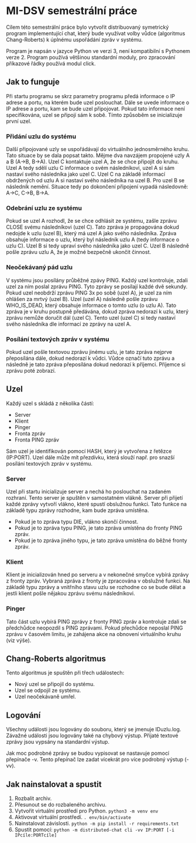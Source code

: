 # MI-DSV semestrální práce
Cílem této semestrální práce bylo vytvořit distribuovaný symetrický program implementující chat, 
který bude využívat volby vůdce (algoritmus Chang-Roberts) k úplnému uspořádání zpráv v systému.

Program je napsán v jazyce Python ve verzi 3, není kompatibilní s Pythonem verze 2. 
Program používá většinou standardní moduly, pro zpracování příkazové řádky používá modul click.

## Jak to funguje
Při startu programu se skrz parametry programu předá informace o IP adrese a portu, na kterém bude uzel poslouchat.
Dále se uvede informace o IP adrese a portu, kam se bude uzel připojovat. 
Pokud tato informace není specifikována, uzel se připojí sám k sobě. 
Tímto způsoběm se inicializuje první uzel.

### Přidání uzlu do systému
Další připojované uzly se uspořádávají do virtuálního jednosměrného kruhu. 
Tato situace by se dala popsat takto. Mějme dva navzájem propojené uzly A a B (A->B, B->A). 
Uzel C kontaktuje uzel A, že se chce připojit do kruhu. 
Uzel A tedy sdělí uzlu C informace o svém následníkovi, uzel A si sám nastaví svého následníka jako uzel C. 
Uzel C na základě informací obdržených od uzlu A si nastaví svého následníka na uzel B. 
Pro uzel B se následník nemění. 
Situace tedy po dokončení připojení vypadá následovně: A->C, C->B, B->A.

### Odebrání uzlu ze systému
Pokud se uzel A rozhodl, že se chce odhlásit ze systému, zašle zprávu CLOSE svému následníkovi (uzel C).
Tato zpráva je propagována dokud nedojde k uzlu (uzel B), který má uzel A jako svého následníka.
Zpráva obsahuje informace o uzlu, který byl následník uzlu A (tedy informace o uzlu C). 
Uzel B si tedy upraví svého následníka jako uzel C. Uzel B následně pošle zprávu uzlu A, že je možné bezpečně ukončit činnost.

### Neočekávaný pád uzlu
V systému jsou posílány průběžné zpávy PING. Každý uzel kontroluje, zdali uzel za ním poslal zprávu PING.
Tyto zprávy se posílají každé dvě sekundy.
Pokud uzel neobdrží zprávu PING 3x po sobě (uzel A), je uzel za ním ohlášen za mrtvý (uzel B).
Uzel (uzel A) následně pošle zprávu WHO_IS_DEAD, který obsahuje informace o tomto uzlu (o uzlu A).
Tato zpráva je v kruhu postupně předávána, dokud zpráva nedorazí k uzlu, který zprávu nemůže doručit dál (uzel C). 
Tento uzel (uzel C) si tedy nastaví svého následníka dle informací ze zprávy na uzel A.

### Posílání textových zpráv v systému
Pokud uzel pošle textovou zprávu jinému uzlu, je tato zpráva nejprve přeposílána dále, dokud nedorazí k vůdci.
Vůdce označí tuto zprávu a následně je tato zpráva přeposílána dokud nedorazí k příjemci. Příjemce si zprávu poté zobrazí.

## Uzel

Každý uzel s skládá z několika částí:
  - Server
  - Klient
  - Pinger
  - Fronta zpráv
  - Fronta PING zpráv

Sám uzel je identifikován pomocí HASH, který je vytvořena z řetězce (IP:PORT). 
Uzel dále může mít přezdívku, která slouží např. pro snazší posílání textových zpráv v systému.

### Server
Uzel při startu inicializuje server a nechá ho poslouchat na zadaném rozhraní. Tento server je spuštěn v samostatném vlákně.
Server při přijetí každé zprávy vytvoří vlákno, které spustí obslužnou funkci.
Tato funkce na základě typu zprávy rozhodne, kam bude zpráva umístěna.

  - Pokud je to zpráva typu DIE, vlákno skončí činnost.
  - Pokud je to zpráva typu PING, je tato zpráva umístěna do fronty PING zpráv.
  - Pokud je to zpráva jiného typu, je tato zpráva umístěna do běžné fronty zpráv.

### Klient
Klient je inicializován hned po serveru a v nekonečné smyčce vybírá zprávy z fronty zpráv.
Vybraná zpráva z fronty je zpracována v obslužné funkci.
Na základě typu zprávy a vnitřního stavu uzlu se rozhodne co se bude dělat 
a jestli klient pošle nějakou zprávu svému následníkovi.

### Pinger
Tato část uzlu vybírá PING zprávy z fronty PING zpráv a kontroluje zdali se předchůdce neopozdil s PING zprávami.
Pokud přechůdce neposlal PING zprávu v časovém limitu, je zahájena akce na obnovení virtuálního kruhu (viz výše).

## Chang-Roberts algoritmus
Tento algoritmus je spuštěn při třech událostech:

  - Nový uzel se připojil do systému.
  - Uzel se odpojil ze systému.
  - Uzel neočekávaně umřel.

## Logování
Všechny události jsou logovány do souboru, který se jmenuje IDuzlu.log. Závažné události jsou logovány také na chybový výstup.
Přijaté textové zprávy jsou vypsány na standardní výstup.

Jak moc podrobné zprávy se budou vypisovat se nastavuje pomocí přepínače -v. 
Tento přepínač lze zadat vícekrát pro více podrobný výstup (-vv).

## Jak nainstalovat a spustit
1. Rozbalit archiv.
2. Přesunout se do rozbaleného archivu.
3. Vytvořit virtuální prostředí pro Python. ```python3 -m venv env```
4. Aktivovat virtuální prostředí. ```. env/bin/activate```
5. Nainstalovat závislosti. ```python -m pip install -r requirements.txt```
6. Spustit pomocí: ```python -m distributed-chat cli -vv IP:PORT [-i IPcíle:PORTcíle]```


